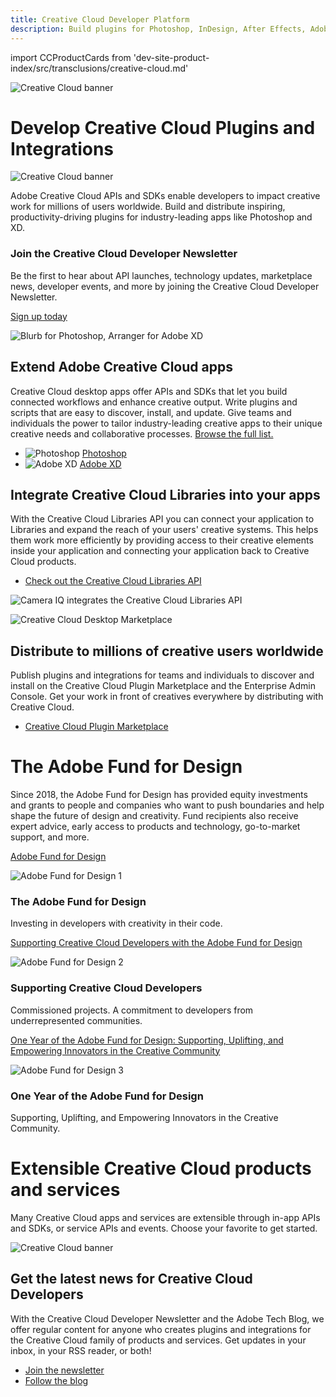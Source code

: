 ```yaml
---
title: Creative Cloud Developer Platform
description: Build plugins for Photoshop, InDesign, After Effects, Adobe XD and more. Integrate service APIs like Creative Cloud Libraries, Adobe Fonts and Adobe Stock.
---
```


import CCProductCards from 'dev-site-product-index/src/transclusions/creative-cloud.md'

<!-- Hero -->
<Hero slots="image, heading, icon, text" variant="halfwidth" />

![Creative Cloud banner](images/cc-hero.png)

# Develop Creative Cloud Plugins and Integrations

![Creative Cloud banner](images/cc-icon.png)

Adobe Creative Cloud APIs and SDKs enable developers to impact creative work for millions of users worldwide.
Build and distribute inspiring, productivity-driving plugins for industry-leading apps like Photoshop and XD.

<!-- Newsletter -->
<AnnouncementBlock slots="heading, text, button" />

### Join the Creative Cloud Developer Newsletter

Be the first to hear about API launches, technology updates, marketplace news, developer events, and more by joining the Creative Cloud Developer Newsletter.

[Sign up today](http://adobe.ly/devnews)

<!-- Extend, Integrate, Distribute -->
<TextBlock slots="image, heading, text1, links" />

![Blurb for Photoshop, Arranger for Adobe XD](images/cc-extend-3.png)

## Extend Adobe Creative Cloud apps

Creative Cloud desktop apps offer APIs and SDKs that let you build connected workflows and enhance creative output. Write plugins and scripts that are easy to discover, install, and update. Give teams and individuals the power to tailor industry-leading creative apps to their unique creative needs and collaborative processes. [Browse the full list.](#api-list)

- ![Photoshop](images/icons/ps-icon.png) [Photoshop](../photoshop)
- ![Adobe XD](images/icons/xd-icon.png) [Adobe XD](../xd)

<TextBlock slots="heading, text1, links, image" />

## Integrate Creative Cloud Libraries into your apps

With the Creative Cloud Libraries API you can connect your application to Libraries and expand the reach of your users' creative systems. This helps them work more efficiently by providing access to their creative elements inside your application and connecting your application back to Creative Cloud products.

- [Check out the Creative Cloud Libraries API](../creative-cloud-libraries)

![Camera IQ integrates the Creative Cloud Libraries API](images/cc-integrate.png)

<TextBlock slots="image, heading, text1, links" />

![Creative Cloud Desktop Marketplace](images/cc-desktop-marketplace-1.png)

## Distribute to millions of creative users worldwide

Publish plugins and integrations for teams and individuals to discover and install on the Creative Cloud Plugin Marketplace and the Enterprise Admin Console. Get your work in front of creatives everywhere by distributing with Creative Cloud.

- [Creative Cloud Plugin Marketplace](https://exchange.adobe.com/creativecloud.html?route=discoverIntegrations&workflow=share)

<!-- Fund content -->
<TitleBlock slots="heading, text" theme="light" />

# The Adobe Fund for Design

Since 2018, the Adobe Fund for Design has provided equity investments and grants to people and companies who want to push boundaries and help shape the future of design and creativity. Fund recipients also receive expert advice, early access to products and technology, go-to-market support, and more.

<ResourceCard slots="link, image, heading, text" width="50%" variant="vertical" />

[Adobe Fund for Design](https://www.adobe.com/products/xd/adobe-fund.html)

![Adobe Fund for Design 1](images/adobe-fund-for-design-1.jpeg)

### The Adobe Fund for Design

Investing in developers with creativity in their code.

<ResourceCard slots="link, image, heading, text" width="50%" />

[Supporting Creative Cloud Developers with the Adobe Fund for Design](https://blog.adobe.com/en/publish/2020/06/15/adobe-fund-for-design-creative-cloud-developers.html#gs.iaz41v)

![Adobe Fund for Design 2](images/adobe-fund-for-design-2.jpeg)

### Supporting Creative Cloud Developers

Commissioned projects. A commitment to developers from underrepresented communities.

<ResourceCard slots="link, image, heading, text" width="50%" />

[One Year of the Adobe Fund for Design: Supporting, Uplifting, and Empowering Innovators in the Creative Community](https://blog.adobe.com/en/publish/2019/09/10/fund-for-design-new-design-tools.html#gs.iaz41y)

![Adobe Fund for Design 3](images/adobe-fund-for-design-3.jpeg)

### One Year of the Adobe Fund for Design

Supporting, Uplifting, and Empowering Innovators in the Creative Community.

<!-- Product cards -->
<div id="api-list"></div>
<TitleBlock slots="heading, text" theme="light" />

# Extensible Creative Cloud products and services

Many Creative Cloud apps and services are extensible through in-app APIs and SDKs, or service APIs and events. Choose your favorite to get started.

<CCProductCards />

<!-- Summary block -->
<SummaryBlock slots="image, heading, text, buttons" background="rgb(9, 90, 186)" />

![Creative Cloud banner](images/cc-banner.png)

## Get the latest news for Creative Cloud Developers

With the Creative Cloud Developer Newsletter and the Adobe Tech Blog, we offer regular content for anyone who creates plugins and integrations for the Creative Cloud family of products and services. Get updates in your inbox, in your RSS reader, or both!

- [Join the newsletter](http://adobe.ly/devnews)
- [Follow the blog](https://medium.com/adobetech)
